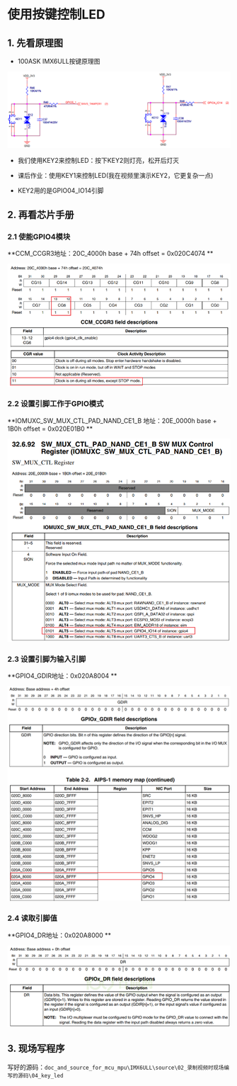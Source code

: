 # 使用按键控制LED
## 1. 先看原理图

* 100ASK IMX6ULL按键原理图

![](lesson\lesson_gpio_led\001_imx6ull_key_sch.png)

* 我们使用KEY2来控制LED：按下KEY2则灯亮，松开后灯灭

* 课后作业：使用KEY1来控制LED(我在视频里演示KEY2，它更复杂一点)

* KEY2用的是GPIO04_IO14引脚


## 2. 再看芯片手册

### 2.1 使能GPIO4模块

**CCM_CCGR3地址：20C_4000h base + 74h offset = 0x020C4074  **

![](lesson\lesson_gpio_led\003_enable_gpio4.png)

### 2.2 设置引脚工作于GPIO模式
**IOMUXC_SW_MUX_CTL_PAD_NAND_CE1_B   地址：20E_0000h base + 1B0h offset = 0x020E01B0  **

![](lesson\lesson_gpio_led\004_config_gpio04_io14_as_gpio.png)

### 2.3 设置引脚为输入引脚
**GPIO4_GDIR地址：0x020A8004 **

![](lesson\lesson_gpio_led\005_confgigpio_dir.png)

### 2.4 读取引脚值
**GPIO4_DR地址：0x020A8000 **

![image-20201019115820020](lesson\lesson_gpio_led\006_read_gpio_data.png)

## 3. 现场写程序

写好的源码：`doc_and_source_for_mcu_mpu\IMX6ULL\source\02_录制视频时现场编写的源码\04_key_led`